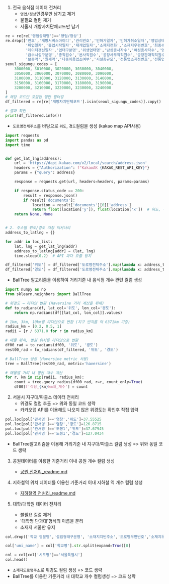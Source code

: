1. 전국 음식점 데이터 전처리
   - ```영업/정상```인경우만 남기고 제거
   - 불필요 컬럼 제거
   - 서울시 개방자치단체코드만 남기
```python
re = re[re['영업상태명']=='영업/정상']
re.drop(['번호','개방서비스아이디','관리번호','인허가일자','인허가취소일자','영업상태구분코드',
         '폐업일자','휴업시작일자','재개업일자','소재지전화','소재지우편번호','최종수정시점','데이터갱신구분',
         '데이터갱신일자','업태구분명','위생업태명','남성종사자수','여성종사자수','영업장주변구분명','등급구분명',
         '급수시설구분명','총직원수','본사직원수','공장사무직직원수','공장판매직직원수','공장생산직직원수','건물소유구분명',
         '보증액','월세액','다중이용업소여부','시설총규모','전통업소지정번호','전통업소주된음식','홈페이지','Unnamed: 47'],axis=1, inplace=True)
seoul_sigungu_codes = [
    3000000, 3010000, 3020000, 3030000, 3040000,
    3050000, 3060000, 3070000, 3080000, 3090000,
    3100000, 3110000, 3120000, 3130000, 3140000,
    3150000, 3160000, 3170000, 3180000, 3190000,
    3200000, 3210000, 3220000, 3230000, 3240000
]
# 해당 코드만 포함된 행만 필터링
df_filtered = re[re['개방자치단체코드'].isin(seoul_sigungu_codes)].copy()

# 결과 확인
print(df_filtered.info())
```
   - ```도로명전체주소```를 바탕으로 ```위도```, ```경도```컬럼을 생성 (kakao map API사용)
```python
import requests
import pandas as pd
import time


def get_lat_lng(address):
    url = 'https://dapi.kakao.com/v2/local/search/address.json'
    headers = {"Authorization": f"KakaoAK {KAKAO_REST_API_KEY}"}
    params = {"query": address}

    response = requests.get(url, headers=headers, params=params)

    if response.status_code == 200:
        result = response.json()
        if result['documents']:
            location = result['documents'][0]['address']
            return float(location['y']), float(location['x'])  # 위도, 경도
    return None, None


# 2. 주소별 위도/경도 저장 딕셔너리
address_to_latlng = {}

for addr in loc_list:
    lat, lng = get_lat_lng(addr)
    address_to_latlng[addr] = (lat, lng)
    time.sleep(0.2)  # API 과다 호출 방지

df_filtered['위도'] = df_filtered['도로명전체주소'].map(lambda x: address_to_latlng.get(x, (None, None))[0])
df_filtered['경도'] = df_filtered['도로명전체주소'].map(lambda x: address_to_latlng.get(x, (None, None))[1])
```
   - BallTree 알고리즘을 이용하여 거리기준 내 음식점 개수 관련 컬럼 생성
```python
import numpy as np
from sklearn.neighbors import BallTree

# 위경도 → 라디안 변환 (Haversine 거리 계산을 위해)
def to_radians(df, lat_col='위도', lon_col='경도'):
    return np.radians(df[[lat_col, lon_col]].values)

# 1km, 3km, 10km를 라디안으로 변환 (지구 반지름 약 6371km 기준)
radius_km = [0.2, 0.5, 1]
radii = [r / 6371.0 for r in radius_km]

# 매물 위치, 병원 위치를 라디안으로 변환
df00_rad = to_radians(df00, '위도', '경도')
rest00_rad = to_radians(df_filtered, '위도', '경도')

# BallTree 생성 (Haversine metric 사용)
tree = BallTree(rest00_rad, metric='haversine')

# 매물별 거리 내 병원 개수 계산
for r, km in zip(radii, radius_km):
    count = tree.query_radius(df00_rad, r=r, count_only=True)
    df00[f'식당_{km}km내_개수'] = count
```

2. 서울시 지구대/파출소 데이터 전처리
   - 위경도 컬럼 추출 => 위와 동일 코드 생략
   - 카카오맵 API를 이용해도 나오지 않은 위경도는 확인후 직접 입력
```python
pol.loc[pol['관서명']=='염창','위도']=37.55525
pol.loc[pol['관서명']=='염창','경도']=126.8715
pol.loc[pol['관서명']=='도봉1','위도']=37.67945
pol.loc[pol['관서명']=='도봉1','경도']=127.0434
```
   - BallTree알고리즘을 이용해 거리기준 내 지구대/파출소 컬럼 생성 => 위와 동일 코드 생략
      
3. 공원데이터를 이용한 기준거리 이내 공원 개수 컬럼 생성    
   - [공원 전처리_readme.md](https://github.com/dongwon0002/DataMininig_term)

4. 지하철역 위치 데이터를 이용한 기준거리 이내 지하철 역 개수 컬럼 생성   
   - [지하철역 전처리_readme.md](https://github.com/dongwon0002/DataMininig_term)
 
5. 대학/대학원 데이터 전처리
   - 불필요 컬럼 제거
   - '대학명 단과대'형식의 이름을 분리
   - 소재지 서울만 유지
```python
col.drop(['학교 영문명','설립형태구분명', '소재지지번주소','도로명우편번호','소재지우편번호','홈페이지주소','대표팩스번호','설립일자','기준연도','데이터기준일자','제공기관코드''제공기관명'],axis=1,inplace=True)

col['uni_name'] = col['학교명'].str.split(expand=True)[0]

col = col[col['시도명']=='서울특별시']
col.head()
```
   - ```소재지도로명주소```로 위경도 컬럼 생성 => 코드 생략
   - BallTree를 이용한 기준거리 내 대학교 개수 컬럼생성 => 코드 생략
